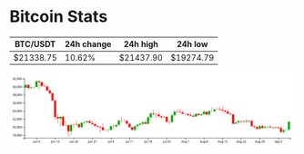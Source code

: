 # Bitcoin Stats

BTC/USDT|24h change|24h high|24h low|
|---|---|---|---|
|$21338.75|10.62%|$21437.90|$19274.79|

<img src="./chart.svg">
